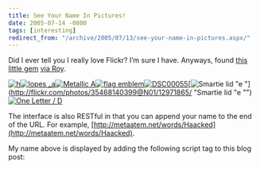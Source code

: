 ```yaml
---
title: See Your Name In Pictures!
date: 2005-07-14 -0800
tags: [interesting]
redirect_from: "/archive/2005/07/13/see-your-name-in-pictures.aspx/"
---
```


Did I ever tell you I really love Flickr? I’m sure I have. Anyways,
found [this little gem](http://metaatem.net/words/) [via
Roy](http://weblogs.asp.net/rosherove/archive/2005/07/14/419320.aspx).

[![h](https://haacked.com/images/Letters/3881302_2bf3954831_s.jpg)](http://flickr.com/photos/87097460@N00/3881302/ "h")[![lopes _a](https://haacked.com/images/Letters/18946895_bb8c7d95b8_s.jpg)](http://flickr.com/photos/14666563@N00/18946895/ "lopes_a")[![Metallic
A](https://haacked.com/images/Letters/3479059_619d8adb8b_s.jpg)](http://flickr.com/photos/11105112@N00/3479059/ "Metallic A")[![flag
emblem](https://haacked.com/images/Letters/6338175_63ba5cba59_s.jpg)](http://flickr.com/photos/49968232@N00/6338175/ "flag emblem")[![DSC00055](https://haacked.com/images/Letters/7292722_b5d912ef69_s.jpg)](http://flickr.com/photos/49503066292@N01/7292722/ "DSC00055")[![Smartie
lid
  "e  "](https://haacked.com/images/Letters/12971865_c1ac56da13_s.jpg)](http://flickr.com/photos/35468140399@N01/12971865/ "Smartie lid  "e "")[![One
Letter /
D](https://haacked.com/images/Letters/20417089_3cc4b24cef_s.jpg)](http://flickr.com/photos/75331177@N00/20417089/ "One Letter / D")

The interface is also RESTful in that you can append your name to the
end of the URL. For example,
[http://metaatem.net/words/Haacked](http://metaatem.net/words/Haacked).

My name above is displayed by adding the following script tag to this
blog post:

>  <script
> src="http://metaatem.net/spell.php?picsize=s&string=Haacked" > </script >


